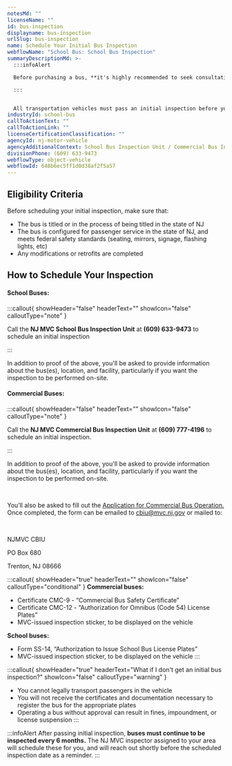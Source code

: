 ```yaml
---
notesMd: ""
licenseName: ""
id: bus-inspection
displayname: bus-inspection
urlSlug: bus-inspection
name: Schedule Your Initial Bus Inspection
webflowName: "School Bus: School Bus Inspection"
summaryDescriptionMd: >-
  :::infoAlert 

  Before purchasing a bus, **it's highly recommended to seek consultation from a transportation specialist or licensed NJ bus dealer.** This will ensure that your bus can be legally operated within the state of NJ.

  :::


  All transportation vehicles must pass an initial inspection before you register them for Omnibus (code 54) or s1/s2 plates.
industryId: school-bus
callToActionText: ""
callToActionLink: ""
licenseCertificationClassification: ""
agencyId: nj-motor-vehicle
agencyAdditionalContext: School Bus Inspection Unit / Commercial Bus Inspection Unit
divisionPhone: (609) 633-9473
webflowType: object-vehicle
webflowId: 648b6ec5ff1d0d38af2f5a57
---
```

## Eligibility Criteria

Before scheduling your initial inspection, make sure that:

* The bus is titled or in the process of being titled in the state of NJ
* The bus is configured for passenger service in the state of NJ, and meets federal safety standards (seating, mirrors, signage, flashing lights, etc)
* Any modifications or retrofits are completed

## How to Schedule Your Inspection

#### **School Buses:**

:::callout{ showHeader="false" headerText="" showIcon="false" calloutType="note" }

Call the **NJ MVC School Bus Inspection Unit** at **(609) 633-9473** to schedule an initial inspection

:::

In addition to proof of the above, you'll be asked to provide information about the bus(es), location, and facility, particularly if you want the inspection to be performed on-site.
&nbsp;

#### **Commercial Buses:**

:::callout{ showHeader="false" headerText="" showIcon="false" calloutType="note" }

Call the **NJ MVC Commercial Bus Inspection Unit** at **(609) 777-4196** to schedule an initial inspection.

:::

In addition to proof of the above, you'll be asked to provide information about the bus(es), location, and facility, particularly if you want the inspection to be performed on-site. 

&nbsp;

You’ll also be asked to fill out the [Application for Commercial Bus Operation.](https://www.nj.gov/mvc/pdf/inspections/Commercial_Bus_Application.pdf) Once completed, the form can be emailed to cbiu@mvc.nj.gov or mailed to:

&nbsp;

NJMVC CBIU
&nbsp;

PO Box 680
&nbsp;

Trenton, NJ 08666
&nbsp;

:::callout{ showHeader="true" headerText="" showIcon="false" calloutType="conditional" }
**Commercial buses:**

* Certificate CMC-9 - “Commercial Bus Safety Certificate”
* Certificate CMC-12 - “Authorization for Omnibus (Code 54) License Plates”
* MVC-issued inspection sticker, to be displayed on the vehicle

**School buses:**

* Form SS-14, “Authorization to Issue School Bus License Plates”
* MVC-issued inspection sticker, to be displayed on the vehicle
  :::

:::callout{ showHeader="true" headerText="What if I don't get an initial bus inspection?" showIcon="false" calloutType="warning" }

* You cannot legally transport passengers in the vehicle
* You will not receive the certificates and documentation necessary to register the bus for the appropriate plates
* Operating a bus without approval can result in fines, impoundment, or license suspension
  :::

:::infoAlert 
 After passing initial inspection, **buses must continue to be inspected every 6 months.** The NJ MVC inspector assigned to your area will schedule these for you, and will reach out shortly before the scheduled inspection date as a reminder.
:::